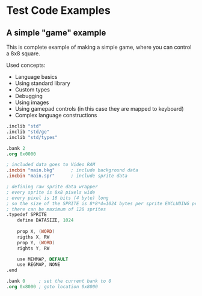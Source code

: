 # Test Code Examples

## A simple "game" example

This is complete example of making a simple game, where you can control a 8x8 square.

Used concepts:

 - Language basics
 - Using standard library
 - Custom types
 - Debugging
 - Using images
 - Using gamepad controls (in this case they are mapped to keyboard)
 - Complex language constructions

```nasm
.inclib "std"
.inclib "std/ge"
.inclib "std/types"

.bank 2
.org 0x0000

; included data goes to Video RAM
.incbin "main.bkg"      ; include background data
.incbin "main.spr"      ; include sprite data

; defining raw sprite data wrapper
; every sprite is 8x8 pixels wide
; every pixel is 16 bits (4 byte) long
; so the size of the SPRITE is 8*8*4=1024 bytes per sprite EXCLUDING properties
; there can be maximum of 128 sprites
.typedef SPRITE
    define DATASIZE, 1024
    
    prop X, (WORD)
    rigths X, RW
    prop Y, (WORD)
    rights Y, RW

    use MEMMAP, DEFAULT
    use REGMAP, NONE
.end

.bank 0     ; set the current bank to 0
.org 0x8000 ; goto location 0x8000



```

